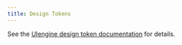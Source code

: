 ```yaml
---
title: Design Tokens
---
```

See the [UIengine design token documentation](https://dennisreimann.github.io/uiengine/design-tokens.html) for details.
